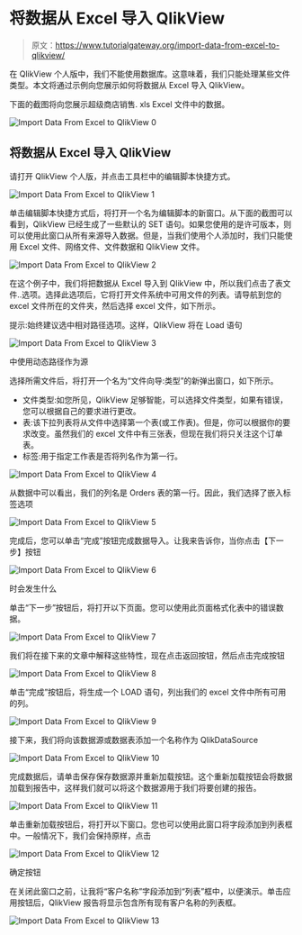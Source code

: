 # 将数据从 Excel 导入 QlikView

> 原文：<https://www.tutorialgateway.org/import-data-from-excel-to-qlikview/>

在 QlikView 个人版中，我们不能使用数据库。这意味着，我们只能处理某些文件类型。本文将通过示例向您展示如何将数据从 Excel 导入 QlikView。

下面的截图将向您展示超级商店销售. xls Excel 文件中的数据。

![Import Data From Excel to QlikView 0](img/2588e09d39d525937f267ad6ff051fb3.png)

## 将数据从 Excel 导入 QlikView

请打开 QlikView 个人版，并点击工具栏中的编辑脚本快捷方式。

![Import Data From Excel to QlikView 1](img/d13965843949f991e0af4382604d9a04.png)

单击编辑脚本快捷方式后，将打开一个名为编辑脚本的新窗口。从下面的截图可以看到，QlikView 已经生成了一些默认的 SET 语句。如果您使用的是许可版本，则可以使用此窗口从所有来源导入数据。但是，当我们使用个人添加时，我们只能使用 Excel 文件、网络文件、文件数据和 QlikView 文件。

![Import Data From Excel to QlikView 2](img/19b99da516e92f15a0bb0cf336c718ac.png)

在这个例子中，我们将把数据从 Excel 导入到 QlikView 中，所以我们点击了表文件..选项。选择此选项后，它将打开文件系统中可用文件的列表。请导航到您的 excel 文件所在的文件夹，然后选择 excel 文件，如下所示。

提示:始终建议选中相对路径选项。这样，QlikView 将在 Load 语句

![Import Data From Excel to QlikView 3](img/d6f455a6c823004b080ad89b1f7ebd10.png)

中使用动态路径作为源

选择所需文件后，将打开一个名为“文件向导:类型”的新弹出窗口，如下所示。

*   文件类型:如您所见，QlikView 足够智能，可以选择文件类型，如果有错误，您可以根据自己的要求进行更改。
*   表:该下拉列表将从文件中选择第一个表(或工作表)。但是，你可以根据你的要求改变。虽然我们的 excel 文件中有三张表，但现在我们将只关注这个订单表。
*   标签:用于指定工作表是否将列名作为第一行。

![Import Data From Excel to QlikView 4](img/daf91880fce6135a7c4c500e22fa588f.png)

从数据中可以看出，我们的列名是 Orders 表的第一行。因此，我们选择了嵌入标签选项

![Import Data From Excel to QlikView 5](img/b7d5b99606673ab7c2bdaf055a373092.png)

完成后，您可以单击“完成”按钮完成数据导入。让我来告诉你，当你点击【下一步】按钮

![Import Data From Excel to QlikView 6](img/1180b9dd4b46cc7fb58d1ba37fd8064f.png)

时会发生什么

单击“下一步”按钮后，将打开以下页面。您可以使用此页面格式化表中的错误数据。

![Import Data From Excel to QlikView 7](img/680730f5894d1a5454c9e83e64f7514b.png)

我们将在接下来的文章中解释这些特性，现在点击返回按钮，然后点击完成按钮

![Import Data From Excel to QlikView 8](img/ec177413b20c32863b055459ac1cdffd.png)

单击“完成”按钮后，将生成一个 LOAD 语句，列出我们的 excel 文件中所有可用的列。

![Import Data From Excel to QlikView 9](img/bb17645065bf0c60ba573a09ea0789f6.png)

接下来，我们将向该数据源或数据表添加一个名称作为 QlikDataSource

![Import Data From Excel to QlikView 10](img/36d5c26c546c7f82058353a53e68538a.png)

完成数据后，请单击保存保存数据源并重新加载按钮。这个重新加载按钮会将数据加载到报告中，这样我们就可以将这个数据源用于我们将要创建的报告。

![Import Data From Excel to QlikView 11](img/e0fa182aba5f73beb9ac7de34c4ac7f9.png)

单击重新加载按钮后，将打开以下窗口。您也可以使用此窗口将字段添加到列表框中。一般情况下，我们会保持原样，点击

![Import Data From Excel to QlikView 12](img/42b248d4bb5de83ed61f397adfb95e75.png)

确定按钮

在关闭此窗口之前，让我将“客户名称”字段添加到“列表”框中，以便演示。单击应用按钮后，QlikView 报告将显示包含所有现有客户名称的列表框。

![Import Data From Excel to QlikView 13](img/45ecc6a407c7eaa933c3dbddc9013001.png)